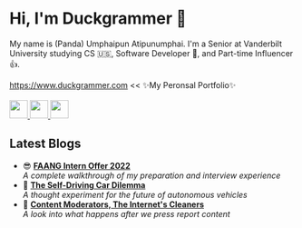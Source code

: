 # Hi, I'm Duckgrammer 👋
My name is (Panda) Umphaipun Atipunumphai. I'm a Senior at Vanderbilt University studying CS 🇺🇸, Software Developer 👾, and Part-time Influencer 👍.

https://www.duckgrammer.com << ✨My Peronsal Portfolio✨
<br>
<br>
<a href="https://www.facebook.com/Duckgrammer/" target="_blank">
  <img src="https://img.shields.io/badge/Facebook-1877F2?style=for-the-badge&logo=facebook&logoColor=white" height="32"/>
</a>
<a href="https://www.instagram.com/duckgrammer" target="_blank">
  <img src="https://img.shields.io/badge/Instagram-E4405F?style=for-the-badge&logo=instagram&logoColor=white" height="32"/>
</a>
<a href="https://www.tiktok.com/@duckgrammerai" target="_blank">
  <img src="https://img.shields.io/badge/TikTok-000000?style=for-the-badge&logo=tiktok&logoColor=white" height="32"/>
</a>
<br>

## Latest Blogs
<ul>
  <li>
    😎 <a href="https://the-black-box.ghost.io/amazon-internship-2022/"><b>FAANG Intern Offer 2022</b></a><br/>
    <i>A complete walkthrough of my preparation and interview experience</i>
  </li>
  <li>
    🚗 <a href="https://the-black-box.ghost.io/the-self-driving-car/"><b>The Self-Driving Car Dilemma</b></a><br/>
    <i>A thought experiment for the future of autonomous vehicles</i>
  </li>
  <li>
    🧹 <a href="https://the-black-box.ghost.io/content-moderation/">
      <b>Content Moderators, The Internet's Cleaners</b>
    </a><br/>
    <i>A look into what happens after we press report content</i>
  </li>
</ul>
